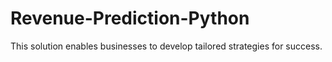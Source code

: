 # Revenue-Prediction-Python
This solution enables businesses to develop tailored strategies for success.

